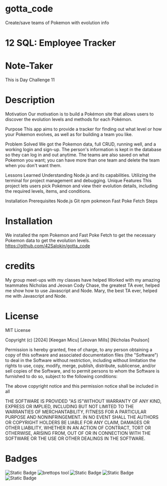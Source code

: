 # gotta_code
Create/save teams of Pokemon with evolution info
# 12 SQL: Employee Tracker

# Note-Taker
This is Day Challenge 11
# Description
Motivation
Our motivation is to build a Pokémon site that allows users to discover the evolution levels and methods for each Pokémon.

Purpose
This app aims to provide a tracker for finding out what level or how your Pokemon evolves, as well as for building a team you like.

Problem Solved
We got the Pokemon data, full CRUD, running well, and a working login and sign-up. The person's information is kept in the database so they can log in and out anytime. The teams are also saved on what Pokemon you want; you can have more than one team and delete the team when you don't want them. 

Lessons Learned
Understanding Node.js and its capabilities.
Utilizing the terminal for project management and debugging.
Unique Features
This project lets users pick Pokémon and view their evolution details, including the required levels, items, and conditions.

Installation
Prerequisites
Node.js
Git
npm pokmeon 
Fast Poke Fetch
Steps
# Installation
We installed the npm Pokemon and Fast Poke Fetch to get the necessary Pokemon data to get the evolution levels.   
https://github.com/42Salokin/gotta_code


# credits
My group meet-ups with my classes have helped 
Worked with my amazing teammates Nicholas and Jeovan
Cody Chase, the greatest TA ever, helped me show how to use Javascript and Node.
Mary, the best TA ever, helped me with Javascript and Node.




# License 
MIT License

Copyright (c) [2024] [Keegan Micu] [Jeovan Mills] [Nicholas Poulson]

Permission is hereby granted, free of charge, to any person obtaining a copy
of this software and associated documentation files (the "Software") to deal
in the Software without restriction, including without limitation the rights
to use, copy, modify, merge, publish, distribute, sublicense, and/or sell
copies of the Software, and to permit persons to whom the Software is
furnished to do so, subject to the following conditions:

The above copyright notice and this permission notice shall be included in all

THE SOFTWARE IS PROVIDED "AS IS"WITHOUT WARRANTY OF ANY KIND, EXPRESS OR
IMPLIED, INCLUDING BUT NOT LIMITED TO THE WARRANTIES OF MERCHANTABILITY,
FITNESS FOR A PARTICULAR PURPOSE AND NONINFRINGEMENT. IN NO EVENT SHALL THE
AUTHORS OR COPYRIGHT HOLDERS BE LIABLE FOR ANY CLAIM, DAMAGES OR OTHER
LIABILITY, WHETHER IN AN ACTION OF CONTRACT, TORT OR OTHERWISE, ARISING FROM,
OUT OF OR IN CONNECTION WITH THE SOFTWARE OR THE USE OR OTHER DEALINGS IN THE
SOFTWARE.

# Badges
![Static Badge](https://img.shields.io/badge/vscoding-lightblue) ![brettops tool](https://img.shields.io/badge/brettops-tool-209cdf?labelColor=162d50) ![Static Badge](https://img.shields.io/badge/javascript-yellow) ![Static Badge](https://img.shields.io/badge/style.css-lightblue) ![Static Badge](https://img.shields.io/badge/index.html-orange)
